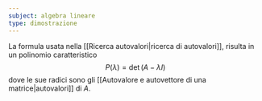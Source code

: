 ```yaml
---
subject: algebra lineare
type: dimostrazione
---
```

La formula usata nella [[Ricerca autovalori|ricerca di autovalori]], risulta in un polinomio caratteristico
$$
P(\lambda)=\det(A-\lambda I)
$$
dove le sue radici sono gli [[Autovalore e autovettore di una matrice|autovalori]] di $A$.